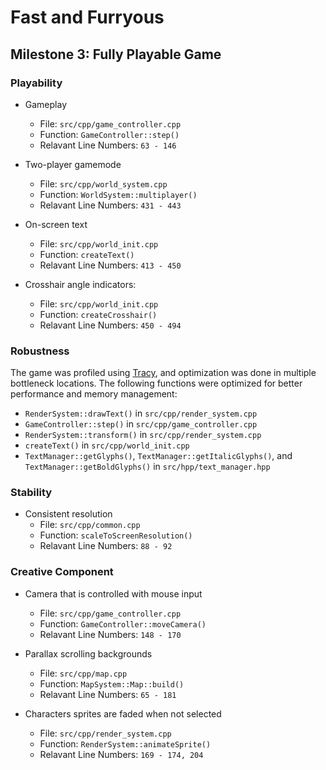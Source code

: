 # Fast and Furryous

## Milestone 3: Fully Playable Game

### Playability
- Gameplay
  - File: `src/cpp/game_controller.cpp`
  - Function: `GameController::step()`
  - Relavant Line Numbers: `63 - 146`

- Two-player gamemode
  - File: `src/cpp/world_system.cpp`
  - Function: `WorldSystem::multiplayer()`
  - Relavant Line Numbers: `431 - 443`

- On-screen text
  - File: `src/cpp/world_init.cpp`
  - Function: `createText()`
  - Relavant Line Numbers: `413 - 450`

- Crosshair angle indicators:
  - File: `src/cpp/world_init.cpp`
  - Function: `createCrosshair()`
  - Relavant Line Numbers: `450 - 494`

### Robustness
The game was profiled using [Tracy](https://github.com/wolfpld/tracy#tracy-profiler), and optimization was done in multiple bottleneck locations.
The following functions were optimized for better performance and memory management:
- `RenderSystem::drawText()` in `src/cpp/render_system.cpp`
- `GameController::step()` in `src/cpp/game_controller.cpp`
- `RenderSystem::transform()` in `src/cpp/render_system.cpp`
- `createText()` in `src/cpp/world_init.cpp`
- `TextManager::getGlyphs()`, `TextManager::getItalicGlyphs()`, and `TextManager::getBoldGlyphs()` in `src/hpp/text_manager.hpp`

### Stability
- Consistent resolution
  - File: `src/cpp/common.cpp`
  - Function: `scaleToScreenResolution()`
  - Relavant Line Numbers: `88 - 92`
    
### Creative Component
- Camera that is controlled with mouse input
  - File: `src/cpp/game_controller.cpp`
  - Function: `GameController::moveCamera()`
  - Relavant Line Numbers: `148 - 170`

- Parallax scrolling backgrounds
  - File: `src/cpp/map.cpp`
  - Function: `MapSystem::Map::build()`
  - Relavant Line Numbers: `65 - 181`

- Characters sprites are faded when not selected
  - File: `src/cpp/render_system.cpp`
  - Function: `RenderSystem::animateSprite()`
  - Relavant Line Numbers: `169 - 174, 204`


